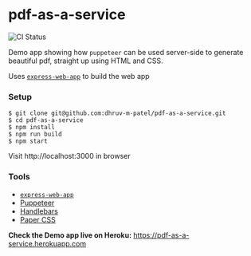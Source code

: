 # pdf-as-a-service

![CI Status](https://github.com/dhruv-m-patel/pdf-as-a-service/workflows/Continuous%20Integration/badge.svg)

Demo app showing how `puppeteer` can be used server-side to generate beautiful pdf, straight up using HTML and CSS.

Uses [`express-web-app`](https://github.com/dhruv-m-patel/express-web-app) to build the web app

### Setup

```
$ git clone git@github.com:dhruv-m-patel/pdf-as-a-service.git
$ cd pdf-as-a-service
$ npm install
$ npm run build
$ npm start
```

Visit http://localhost:3000 in browser

### Tools

- [`express-web-app`](https://github.com/dhruv-m-patel/express-web-app)
- [Puppeteer](https://pptr.dev)
- [Handlebars](https://handlebarsjs.com/)
- [Paper CSS](https://www.getpapercss.com)


**Check the Demo app live on Heroku:** https://pdf-as-a-service.herokuapp.com
